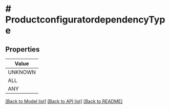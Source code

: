 # # ProductconfiguratordependencyType


## Properties 



| Value |
------------ | 
UNKNOWN|UNKNOWN
ALL|ALL
ANY|ANY

[[Back to Model list]](../../README.md#models) [[Back to API list]](../../README.md#endpoints) [[Back to README]](../../README.md)


